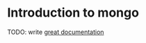 # Introduction to mongo

TODO: write [great documentation](http://jacobian.org/writing/what-to-write/)
